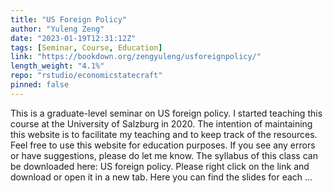 ```yaml
---
title: "US Foreign Policy"
author: "Yuleng Zeng"
date: "2023-01-19T12:31:12Z"
tags: [Seminar, Course, Education]
link: "https://bookdown.org/zengyuleng/usforeignpolicy/"
length_weight: "4.1%"
repo: "rstudio/economicstatecraft"
pinned: false
---
```


This is a graduate-level seminar on US foreign policy. I started teaching this course at the University of Salzburg in 2020. The intention of maintaining this website is to facilitate my teaching and to keep track of the resources. Feel free to use this website for education purposes. If you see any errors or have suggestions, please do let me know. The syllabus of this class can be downloaded here: US foreign policy. Please right click on the link and download or open it in a new tab. Here you can find the slides for each ...
